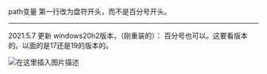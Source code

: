 ﻿path变量 第一行改为盘符开头，而不是百分号开头。

 ---
 2021.5.7 更新
 windows20h2版本，（刚重装的）： 百分号也可以。这要看版本的。以面的是17还是19的版本的。






![在这里插入图片描述](http://img.yayi.site/csdn/2021050715404234.png-watermaskStyle)


